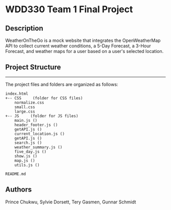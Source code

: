 # WDD330 Team 1 Final Project

## Description
WeatherOnTheGo is a mock website that integrates the OpenWeatherMap API to collect current weather conditions, a 5-Day Forecast, a 3-Hour Forecast, and weather maps for a user based on a user's selected location.

## Project Structure
---
The project files and folders are organized as follows:
```
index.html 
+-- CSS     (folder for CSS files)
    normalize.css  
    small.css  
    large.css  
+-- JS     (folder for JS files)
    main.js ()
    header_footer.js ()
    getAPI.js ()
    current_location.js ()
    getAPI.js ()
    search.js ()
    weather_summary.js ()
    five_day.js ()
    show.js ()
    map.js ()
    utils.js ()
    
README.md
```

## Authors
Prince Chukwu, Sylvie Dorsett, Tery Gasmen, Gunnar Schmidt
